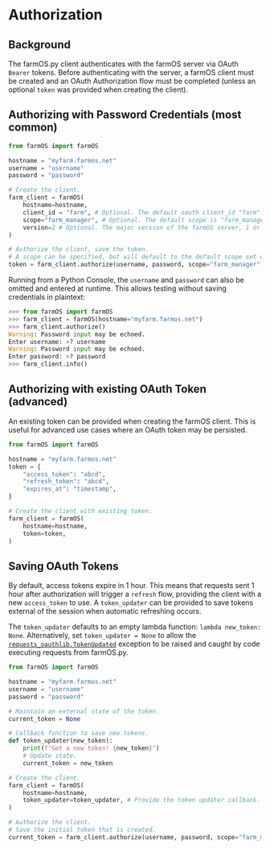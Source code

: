 # Authorization

## Background

The farmOS.py client authenticates with the farmOS server via OAuth `Bearer`
tokens. Before authenticating with the server, a farmOS client must be 
created and an OAuth Authorization flow must be completed (unless an optional 
`token` was provided when creating the client).

## Authorizing with Password Credentials (most common)

```python
from farmOS import farmOS

hostname = "myfarm.farmos.net"
username = "username"
password = "password"

# Create the client.
farm_client = farmOS(
    hostname=hostname,
    client_id = "farm", # Optional. The default oauth client_id "farm" is enabled on all farmOS servers.
    scope="farm_manager", # Optional. The default scope is "farm_manager". Only needed if authorizing with a different scope.
    version=2 # Optional. The major version of the farmOS server, 1 or 2. Defaults to 2.
)

# Authorize the client, save the token.
# A scope can be specified, but will default to the default scope set when initializing the client.
token = farm_client.authorize(username, password, scope="farm_manager")
```

Running from a Python Console, the `username` and `password` can also be 
omitted and entered at runtime. This allows testing without saving 
credentials in plaintext:

```python
>>> from farmOS import farmOS
>>> farm_client = farmOS(hostname="myfarm.farmos.net")
>>> farm_client.authorize()
Warning: Password input may be echoed.
Enter username: >? username
Warning: Password input may be echoed.
Enter password: >? password
>>> farm_client.info()
```

## Authorizing with existing OAuth Token (advanced)

An existing token can be provided when creating the farmOS client. This is
useful for advanced use cases where an OAuth token may be persisted.

```python
from farmOS import farmOS

hostname = "myfarm.farmos.net"
token = {
    "access_token": "abcd",
    "refresh_token": "abcd",
    "expires_at": "timestamp",
}

# Create the client with existing token.
farm_client = farmOS(
    hostname=hostname,
    token=token,
)
```

## Saving OAuth Tokens

By default, access tokens expire in 1 hour. This means that requests sent 1 
hour after authorization will trigger a `refresh` flow, providing the client
with a new `access_token` to use. A `token_updater` can be provided to save 
tokens external of the session when automatic refreshing occurs.

The `token_updater` defaults to an empty lambda function: `lambda new_token: None`.
Alternatively, set `token_updater = None` to allow the [`requests_oauthlib.TokenUpdated`](https://requests-oauthlib.readthedocs.io/en/latest/api.html#requests_oauthlib.TokenUpdated)
exception to be raised and caught by code executing requests from farmOS.py.

```python
from farmOS import farmOS

hostname = "myfarm.farmos.net"
username = "username"
password = "password"

# Maintain an external state of the token.
current_token = None

# Callback function to save new tokens.
def token_updater(new_token):
    print(f"Got a new token! {new_token}")
    # Update state.
    current_token = new_token

# Create the client.
farm_client = farmOS(
    hostname=hostname,
    token_updater=token_updater, # Provide the token updater callback.
)

# Authorize the client.
# Save the initial token that is created.
current_token = farm_client.authorize(username, password, scope="farm_manager")
```